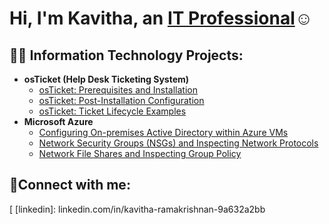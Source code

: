 <h1>Hi, I'm Kavitha, an <a href="linkedin.com/in/kavitha-ramakrishnan-9a632a2bb
">IT Professional</a>☺</h>

<h2>👨‍💻 Information Technology Projects:</h2>

- <b>osTicket (Help Desk Ticketing System)</b>
  - [osTicket: Prerequisites and Installation](https://github.com/Kavithakumaresan/osticket-prereqs)
  - [osTicket: Post-Installation Configuration](https://github.com/Kavithakumaresan/post-install-config)
  - [osTicket: Ticket Lifecycle Examples](https://github.com/Kavithakumaresan/ticket-lifecycle)
- <b>Microsoft Azure</b>
  - [Configuring On-premises Active Directory within Azure VMs](https://github.com/Kavithakumaresan/configure-ad)
  - [Network Security Groups (NSGs) and Inspecting Network Protocols](https://github.com/Kavithakumaresan/azure-network-protocols)
  - [Network File Shares and Inspecting Group Policy](https://github.com/Kavithakumaresan/network-file-shares)


<h2>🤳Connect with me:</h2>

[
[linkedin]: linkedin.com/in/kavitha-ramakrishnan-9a632a2bb
